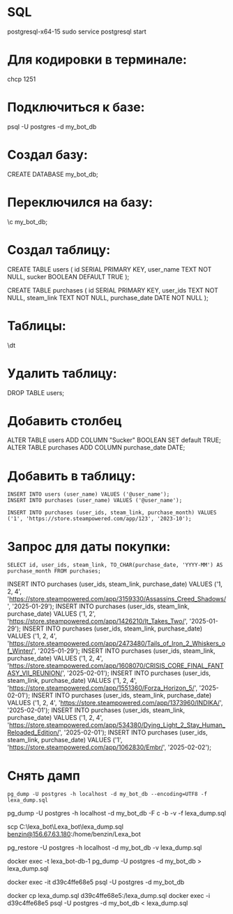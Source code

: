 # SQL
postgresql-x64-15
sudo service postgresql start

# Для кодировки в терминале:
chcp 1251

# Подключиться к базе:
psql -U postgres -d my_bot_db

# Создал базу:
CREATE DATABASE my_bot_db;
# Переключился на базу:
\c my_bot_db;
# Создал таблицу:
CREATE TABLE users (
    id SERIAL PRIMARY KEY,
    user_name TEXT NOT NULL,
    sucker BOOLEAN DEFAULT TRUE
);

CREATE TABLE purchases (
    id SERIAL PRIMARY KEY,
    user_ids TEXT NOT NULL,
    steam_link TEXT NOT NULL,
    purchase_date DATE NOT NULL
);

# Таблицы:
\dt
# Удалить таблицу:
DROP TABLE users;

# Добавить столбец
ALTER TABLE users ADD COLUMN "Sucker" BOOLEAN SET default TRUE;
ALTER TABLE purchases ADD COLUMN purchase_date DATE;

# Добавить в таблицу:
    INSERT INTO users (user_name) VALUES ('@user_name');
    INSERT INTO purchases (user_name) VALUES ('@user_name');

    INSERT INTO purchases (user_ids, steam_link, purchase_month) VALUES ('1', 'https://store.steampowered.com/app/123', '2023-10');

# Запрос для даты покупки:
    SELECT id, user_ids, steam_link, TO_CHAR(purchase_date, 'YYYY-MM') AS purchase_month FROM purchases;



INSERT INTO purchases (user_ids, steam_link, purchase_date) VALUES ('1, 2, 4', 'https://store.steampowered.com/app/3159330/Assassins_Creed_Shadows/', '2025-01-29');
INSERT INTO purchases (user_ids, steam_link, purchase_date) VALUES ('1, 2', 'https://store.steampowered.com/app/1426210/It_Takes_Two/', '2025-01-29');
INSERT INTO purchases (user_ids, steam_link, purchase_date) VALUES ('1, 2, 4', 'https://store.steampowered.com/app/2473480/Tails_of_Iron_2_Whiskers_of_Winter/', '2025-01-29');
INSERT INTO purchases (user_ids, steam_link, purchase_date) VALUES ('1, 2, 4', 'https://store.steampowered.com/app/1608070/CRISIS_CORE_FINAL_FANTASY_VII_REUNION/', '2025-02-01');
INSERT INTO purchases (user_ids, steam_link, purchase_date) VALUES ('1, 2, 4', 'https://store.steampowered.com/app/1551360/Forza_Horizon_5/', '2025-02-01');
INSERT INTO purchases (user_ids, steam_link, purchase_date) VALUES ('1, 2, 4', 'https://store.steampowered.com/app/1373960/INDIKA/', '2025-02-01');
INSERT INTO purchases (user_ids, steam_link, purchase_date) VALUES ('1, 2, 4', 'https://store.steampowered.com/app/534380/Dying_Light_2_Stay_Human_Reloaded_Edition/', '2025-02-01');
INSERT INTO purchases (user_ids, steam_link, purchase_date) VALUES ('1', 'https://store.steampowered.com/app/1062830/Embr/', '2025-02-02');



# Снять дамп
    pg_dump -U postgres -h localhost -d my_bot_db --encoding=UTF8 -f lexa_dump.sql


pg_dump -U postgres -h localhost -d my_bot_db -F c -b -v -f lexa_dump.sql

scp C:\lexa_bot\Lexa_bot\lexa_dump.sql benzin@156.67.63.180:/home/benzin/Lexa_bot

pg_restore -U postgres -h localhost -d my_bot_db -v lexa_dump.sql


docker exec -t lexa_bot-db-1 pg_dump -U postgres -d my_bot_db > lexa_dump.sql


docker exec -it d39c4ffe68e5 psql -U postgres -d my_bot_db


docker cp lexa_dump.sql d39c4ffe68e5:/lexa_dump.sql
docker exec -i d39c4ffe68e5 psql -U postgres -d my_bot_db < lexa_dump.sql



